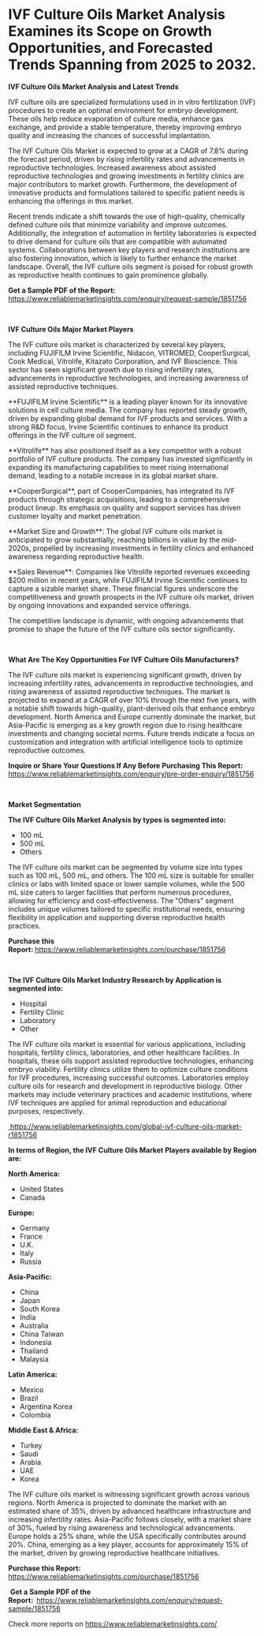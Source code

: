 <p><h1>IVF Culture Oils Market Analysis Examines its Scope on Growth Opportunities, and Forecasted Trends Spanning from 2025 to 2032.</h1></p><p><strong>IVF Culture Oils Market Analysis and Latest Trends</strong></p>
<p><p>IVF culture oils are specialized formulations used in in vitro fertilization (IVF) procedures to create an optimal environment for embryo development. These oils help reduce evaporation of culture media, enhance gas exchange, and provide a stable temperature, thereby improving embryo quality and increasing the chances of successful implantation.</p><p>The IVF Culture Oils Market is expected to grow at a CAGR of 7.8% during the forecast period, driven by rising infertility rates and advancements in reproductive technologies. Increased awareness about assisted reproductive technologies and growing investments in fertility clinics are major contributors to market growth. Furthermore, the development of innovative products and formulations tailored to specific patient needs is enhancing the offerings in this market.</p><p>Recent trends indicate a shift towards the use of high-quality, chemically defined culture oils that minimize variability and improve outcomes. Additionally, the integration of automation in fertility laboratories is expected to drive demand for culture oils that are compatible with automated systems. Collaborations between key players and research institutions are also fostering innovation, which is likely to further enhance the market landscape. Overall, the IVF culture oils segment is poised for robust growth as reproductive health continues to gain prominence globally.</p></p>
<p><strong>Get a Sample PDF of the Report:&nbsp;</strong> <a href="https://www.reliablemarketinsights.com/enquiry/request-sample/1851756?utm_campaign=3289&utm_medium=2&utm_source=Github&utm_content=ia&utm_term=26032025&utm_id=ivf-culture-oils">https://www.reliablemarketinsights.com/enquiry/request-sample/1851756</a></p>
<p>&nbsp;</p>
<p><strong>IVF Culture Oils Major Market Players</strong></p>
<p><p>The IVF culture oils market is characterized by several key players, including FUJIFILM Irvine Scientific, Nidacon, VITROMED, CooperSurgical, Cook Medical, Vitrolife, Kitazato Corporation, and IVF Bioscience. This sector has seen significant growth due to rising infertility rates, advancements in reproductive technologies, and increasing awareness of assisted reproductive techniques.</p><p>**FUJIFILM Irvine Scientific** is a leading player known for its innovative solutions in cell culture media. The company has reported steady growth, driven by expanding global demand for IVF products and services. With a strong R&D focus, Irvine Scientific continues to enhance its product offerings in the IVF culture oil segment.</p><p>**Vitrolife** has also positioned itself as a key competitor with a robust portfolio of IVF culture products. The company has invested significantly in expanding its manufacturing capabilities to meet rising international demand, leading to a notable increase in its global market share.</p><p>**CooperSurgical**, part of CooperCompanies, has integrated its IVF products through strategic acquisitions, leading to a comprehensive product lineup. Its emphasis on quality and support services has driven customer loyalty and market penetration.</p><p>**Market Size and Growth**: The global IVF culture oils market is anticipated to grow substantially, reaching billions in value by the mid-2020s, propelled by increasing investments in fertility clinics and enhanced awareness regarding reproductive health.</p><p>**Sales Revenue**: Companies like Vitrolife reported revenues exceeding $200 million in recent years, while FUJIFILM Irvine Scientific continues to capture a sizable market share. These financial figures underscore the competitiveness and growth prospects in the IVF culture oils market, driven by ongoing innovations and expanded service offerings.</p><p>The competitive landscape is dynamic, with ongoing advancements that promise to shape the future of the IVF culture oils sector significantly.</p></p>
<p>&nbsp;</p>
<p><strong>What Are The Key Opportunities For IVF Culture Oils Manufacturers?</strong></p>
<p><p>The IVF culture oils market is experiencing significant growth, driven by increasing infertility rates, advancements in reproductive technologies, and rising awareness of assisted reproductive techniques. The market is projected to expand at a CAGR of over 10% through the next five years, with a notable shift towards high-quality, plant-derived oils that enhance embryo development. North America and Europe currently dominate the market, but Asia-Pacific is emerging as a key growth region due to rising healthcare investments and changing societal norms. Future trends indicate a focus on customization and integration with artificial intelligence tools to optimize reproductive outcomes.</p></p>
<p><strong>Inquire or Share Your Questions If Any Before Purchasing This Report:</strong> <a href="https://www.reliablemarketinsights.com/enquiry/pre-order-enquiry/1851756?utm_campaign=3289&utm_medium=2&utm_source=Github&utm_content=ia&utm_term=26032025&utm_id=ivf-culture-oils">https://www.reliablemarketinsights.com/enquiry/pre-order-enquiry/1851756</a></p>
<p>&nbsp;</p>
<p><strong>Market Segmentation</strong></p>
<p><strong>The IVF Culture Oils Market Analysis by types is segmented into:</strong></p>
<p><ul><li>100 mL</li><li>500 mL</li><li>Others</li></ul></p>
<p><p>The IVF culture oils market can be segmented by volume size into types such as 100 mL, 500 mL, and others. The 100 mL size is suitable for smaller clinics or labs with limited space or lower sample volumes, while the 500 mL size caters to larger facilities that perform numerous procedures, allowing for efficiency and cost-effectiveness. The "Others" segment includes unique volumes tailored to specific institutional needs, ensuring flexibility in application and supporting diverse reproductive health practices.</p></p>
<p><strong>Purchase this Report:&nbsp;</strong><a href="https://www.reliablemarketinsights.com/purchase/1851756?utm_campaign=3289&utm_medium=2&utm_source=Github&utm_content=ia&utm_term=26032025&utm_id=ivf-culture-oils">https://www.reliablemarketinsights.com/purchase/1851756</a></p>
<p>&nbsp;</p>
<p><strong>The IVF Culture Oils Market Industry Research by Application is segmented into:</strong></p>
<p><ul><li>Hospital</li><li>Fertility Clinic</li><li>Laboratory</li><li>Other</li></ul></p>
<p><p>The IVF culture oils market is essential for various applications, including hospitals, fertility clinics, laboratories, and other healthcare facilities. In hospitals, these oils support assisted reproductive technologies, enhancing embryo viability. Fertility clinics utilize them to optimize culture conditions for IVF procedures, increasing successful outcomes. Laboratories employ culture oils for research and development in reproductive biology. Other markets may include veterinary practices and academic institutions, where IVF techniques are applied for animal reproduction and educational purposes, respectively.</p></p>
<p><a href="https://www.reliablemarketinsights.com/global-ivf-culture-oils-market-r1851756?utm_campaign=3289&utm_medium=2&utm_source=Github&utm_content=ia&utm_term=26032025&utm_id=ivf-culture-oils">&nbsp;https://www.reliablemarketinsights.com/global-ivf-culture-oils-market-r1851756</a></p>
<p><strong>In terms of Region, the IVF Culture Oils Market Players available by Region are:</strong></p>
<p>
    <p> <strong> North America: </strong>
        <ul>
            <li>United States</li>
            <li>Canada</li>
        </ul>
        </p> 
    <p> <strong> Europe: </strong>
        <ul>
            <li>Germany</li>
            <li>France</li>
            <li>U.K.</li>
            <li>Italy</li>
            <li>Russia</li>
        </ul>
        </p> 
    <p> <strong> Asia-Pacific: </strong>
        <ul>
            <li>China</li>
            <li>Japan</li>
            <li>South Korea</li>
            <li>India</li>
            <li>Australia</li>
            <li>China Taiwan</li>
            <li>Indonesia</li>
            <li>Thailand</li>
            <li>Malaysia</li>
        </ul>
        </p> 
    <p> <strong> Latin America: </strong>
        <ul>
            <li>Mexico</li>
            <li>Brazil</li>
            <li>Argentina Korea</li>
            <li>Colombia</li>
        </ul>
        </p> 
    <p> <strong> Middle East & Africa: </strong>
        <ul>
            <li>Turkey</li>
            <li>Saudi</li>
            <li>Arabia</li>
            <li>UAE</li>
            <li>Korea</li>
        </ul>
    </p>
    </p>
<p><p>The IVF culture oils market is witnessing significant growth across various regions. North America is projected to dominate the market with an estimated share of 35%, driven by advanced healthcare infrastructure and increasing infertility rates. Asia-Pacific follows closely, with a market share of 30%, fueled by rising awareness and technological advancements. Europe holds a 25% share, while the USA specifically contributes around 20%. China, emerging as a key player, accounts for approximately 15% of the market, driven by growing reproductive healthcare initiatives.</p></p>
<p><strong>Purchase this Report: </strong><a href="https://www.reliablemarketinsights.com/purchase/1851756?utm_campaign=3289&utm_medium=2&utm_source=Github&utm_content=ia&utm_term=26032025&utm_id=ivf-culture-oils">https://www.reliablemarketinsights.com/purchase/1851756</a></p>
<p>&nbsp;<strong>Get a Sample PDF of the Report:&nbsp;&nbsp;</strong><a href="https://www.reliablemarketinsights.com/enquiry/request-sample/1851756?utm_campaign=3289&utm_medium=2&utm_source=Github&utm_content=ia&utm_term=26032025&utm_id=ivf-culture-oils">https://www.reliablemarketinsights.com/enquiry/request-sample/1851756</a></p>
<p><strong></strong></p>
<p>Check more reports on <a href="https://www.reliablemarketinsights.com/?utm_campaign=3289&utm_medium=2&utm_source=Github&utm_content=ia&utm_term=26032025&utm_id=ivf-culture-oils">https://www.reliablemarketinsights.com/</a></p>